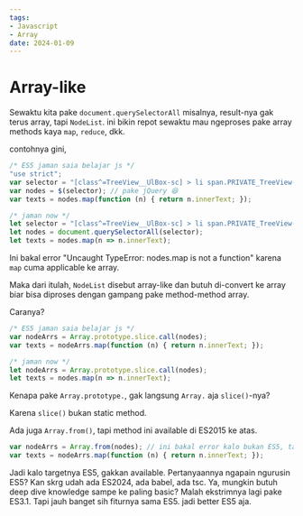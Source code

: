 ```yaml
---
tags:
- Javascript
- Array
date: 2024-01-09
---
```


# Array-like

Sewaktu kita pake `document.querySelectorAll` misalnya, result-nya gak terus array, tapi `NodeList`. ini bikin repot sewaktu mau ngeproses pake array methods kaya `map`, `reduce`, dkk.

contohnya gini,

```javascript
/* ES5 jaman saia belajar js */
"use strict";
var selector = "[class^=TreeView__UlBox-sc] > li span.PRIVATE_TreeView-item-content-text > span";
var nodes = $(selector); // pake jQuery 😆
var texts = nodes.map(function (n) { return n.innerText; });

/* jaman now */
let selector = "[class^=TreeView__UlBox-sc] > li span.PRIVATE_TreeView-item-content-text > span";
let nodes = document.querySelectorAll(selector);
let texts = nodes.map(n => n.innerText);
```

Ini bakal error "Uncaught TypeError: nodes.map is not a function" karena `map` cuma applicable ke array.

Maka dari itulah, `NodeList` disebut array-like dan butuh di-convert ke array biar bisa diproses dengan gampang pake method-method array.

Caranya?

```javascript
/* ES5 jaman saia belajar js */
var nodeArrs = Array.prototype.slice.call(nodes);
var texts = nodeArrs.map(function (n) { return n.innerText; });

/* jaman now */
let nodeArrs = Array.prototype.slice.call(nodes);
let texts = nodes.map(n => n.innerText);
```

Kenapa pake `Array.prototype.`, gak langsung `Array.` aja `slice()`-nya?

Karena `slice()` bukan static method.

Ada juga `Array.from()`, tapi method ini available di ES2015 ke atas.

```javascript
var nodeArrs = Array.from(nodes); // ini bakal error kalo bukan ES5, tapi browser modern gakkan ngasi error karena udah support
var texts = nodeArrs.map(function (n) { return n.innerText; });
```

Jadi kalo targetnya ES5, gakkan available. Pertanyaannya ngapain ngurusin ES5? Kan skrg udah ada ES2024, ada babel, ada tsc. Ya, mungkin butuh deep dive knowledge sampe ke paling basic? Malah ekstrimnya lagi pake ES3.1. Tapi jauh banget sih fiturnya sama ES5. jadi better ES5 aja.

